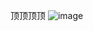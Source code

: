 
顶顶顶顶
![image](https://user-images.githubusercontent.com/5925204/134269652-4643fa0d-3dd4-446c-ba50-739cc9a99a19.png)
